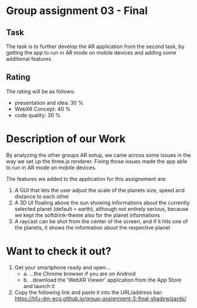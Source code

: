 # Group assignment 03 - Final

## Task

The task is to further develop the AR application from the second task, by getting the app to run in AR mode on mobile devices and adding some additional features.

## Rating

The rating will be as follows:

- presentation and idea: 30 %
- WebXR Concept: 40 %
- code quality: 30 %

# Description of our Work

By analyzing the other groups AR setup, we came across some issues in the way we set up the three.js renderer. Fixing those issues made the app able to run in AR mode on mobile devices.

The features we added to the application for this assignement are: 
1. A GUI that lets the user adjust the scale of the planets size, speed and distance to each other
2. A 3D UI floating above the sun showing informations about the currently selected planet (default = earth), although not entirely serious, because we kept the softdrink-theme also for the planet informations
3. A raycast can be shot from the center of the screen, and if it hits one of the planets, it shows the information about the respective planet

# Want to check it out?
1. Get your smartphone ready and open...
    - a. ...the Chrome browser if you are on Android
    - b. ..download the 'WebXR Viewer' application from the App Store and launch it
2. Copy the following link and paste it into the URL/address bar: https://hfu-dm-ecg.github.io/group-assignment-3-final-shadywizards/